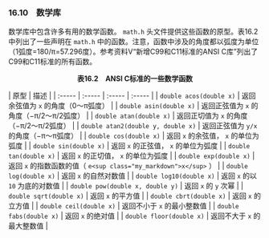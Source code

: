### 16.10　数学库

数学库中包含许多有用的数学函数。 `math.h` 头文件提供这些函数的原型。表16.2中列出了一些声明在 `math.h` 中的函数。注意，函数中涉及的角度都以弧度为单位（1弧度=180/π=57.296度）。参考资料V“新增C99和C11标准的ANSI C库”列出了C99和C11标准的所有函数。

<center class="my_markdown"><b class="my_markdown">表16.2　ANSI C标准的一些数学函数</b></center>

| 原型 | 描述 |
| :-----  | :-----  | :-----  | :-----  |
| `double acos(double x)` | 返回余弦值为 `x` 的角度（0～π弧度） |
| `double asin(double x)` | 返回正弦值为 `x` 的角度（−π/2～π/2弧度） |
| `double atan(double x)` | 返回正切值为 `x` 的角度（−π/2～π/2弧度） |
| `double atan2(double y, double x)` | 返回正弦值为 `y/x` 的角度（−π～π弧度） |
| `double cos(double x)` | 返回 `x` 的余弦值， `x` 的单位为弧度 |
| `double sin(double x)` | 返回 `x` 的正弦值， `x` 的单位为弧度 |
| `double tan(double x)` | 返回 `x` 的正切值， `x` 的单位为弧度 |
| `double exp(double x)` | 返回 `x` 的指数函数的值（ `e<sup class="my_markdown">x</sup>` ） |
| `double log(double x)` | 返回 `x` 的自然对数值 |
| `double log10(double x)` | 返回 `x` 的以 `10` 为底的对数值 |
| `double pow(double x, double y)` | 返回 `x` 的 `y` 次幂 |
| `double sqrt(double x)` | 返回 `x` 的平方值 |
| `double cbrt(double x)` | 返回 `x` 的立方值 |
| `double ceil(double x)` | 返回不小于 `x` 的最小整数值 |
| `double fabs(double x)` | 返回 `x` 的绝对值 |
| `double floor(double x)` | 返回不大于 `x` 的最大整数值 |


